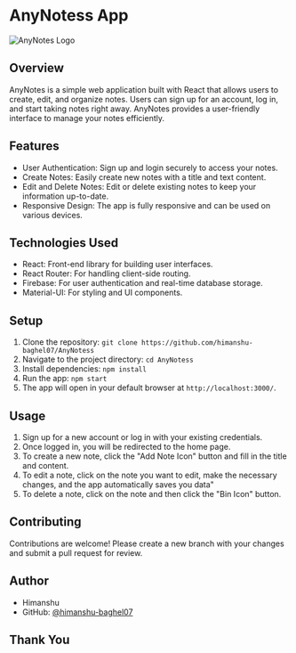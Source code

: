 # AnyNotess App

![AnyNotes Logo](https://i.postimg.cc/SsFpZsF3/Any-Notess.jpg)

## Overview

AnyNotes is a simple web application built with React that allows users to create, edit, and organize notes. Users can sign up for an account, log in, and start taking notes right away. AnyNotes provides a user-friendly interface to manage your notes efficiently.

## Features

- User Authentication: Sign up and login securely to access your notes.
- Create Notes: Easily create new notes with a title and text content.
- Edit and Delete Notes: Edit or delete existing notes to keep your information up-to-date.
- Responsive Design: The app is fully responsive and can be used on various devices.

## Technologies Used

- React: Front-end library for building user interfaces.
- React Router: For handling client-side routing.
- Firebase: For user authentication and real-time database storage.
- Material-UI: For styling and UI components.

## Setup

1. Clone the repository: `git clone https://github.com/himanshu-baghel07/AnyNotess`
2. Navigate to the project directory: `cd AnyNotess`
3. Install dependencies: `npm install`
4. Run the app: `npm start`
5. The app will open in your default browser at `http://localhost:3000/`.

## Usage

1. Sign up for a new account or log in with your existing credentials.
2. Once logged in, you will be redirected to the home page.
3. To create a new note, click the "Add Note Icon" button and fill in the title and content.
4. To edit a note, click on the note you want to edit, make the necessary changes, and the app automatically saves you data"
5. To delete a note, click on the note and then click the "Bin Icon" button.

## Contributing

Contributions are welcome! Please create a new branch with your changes and submit a pull request for review.



## Author

- Himanshu
- GitHub: [@himanshu-baghel07](https://github.com/himanshu-baghel07)

## Thank You
